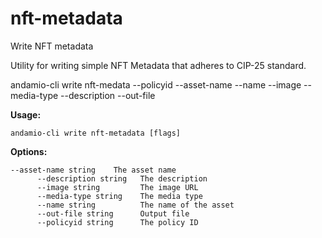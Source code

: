 # nft-metadata
Write NFT metadata


Utility for writing simple NFT Metadata that adheres to CIP-25 standard.

andamio-cli write nft-medata
	--policyid
	--asset-name
	--name
	--image
	--media-type
	--description
	--out-file

	

**Usage:**
```
andamio-cli write nft-metadata [flags]

```



**Options:**
```
--asset-name string    The asset name
      --description string   The description
      --image string         The image URL
      --media-type string    The media type
      --name string          The name of the asset
      --out-file string      Output file
      --policyid string      The policy ID
```


